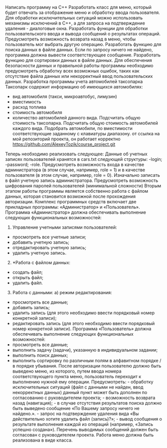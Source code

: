 Написать программу на C++ 
Разработать класс для меню, который будет отвечать за отображение меню и обработку ввода пользователя. Для обработки исключительных ситуаций можно использовать механизмы исключений в C++, а для запроса на подтверждение удаления - диалоговые окна.
Разработать функции для обработки пользовательского ввода и вывода сообщений о результатах операций.
Предусмотреть возможность возврата назад в меню, чтобы пользователь мог выбрать другую операцию.
Разработать функцию для поиска данных в файле данных. Если по запросу ничего не найдено, программа должна вывести соответствующее сообщение.
Разработать функцию для сортировки данных в файле данных.
Для обеспечения безопасности данных и правильной работы программы необходимо предусмотреть обработку всех возможных ошибок, таких как отсутствие файла данных или некорректный ввод пользовательских данных.
Разработка программы учета автомобилей таксопарка
Таксопарк содержит информацию об имеющихся автомобилях: 
 - вид автомобиля (такси, микроавтобус, лимузин)
 - вместимость
 - расход топлива
 - стоимость автомобиля
 - количество автомобилей данного вида.
Подсчитать общую стоимость таксопарка. Подсчитать общую стоимость автомобилей каждого вида. Подобрать автомобили, по вместимости соответствующие заданному с клавиатуры диапазону.
от ссылка на мой репозиторий проекта, он работает корректно
https://github.com/AlexeyTozik/course_project.git

Теперь необходимо реализовать следующее: 
Данные об учетных записях пользователей хранятся в cars.txt следующей структуры: 
-login; 
-password; 
-role. 
Предусмотреть возможность входа в качестве администратора (в этом случае, например, role = 1) и в качестве пользователя (в этом случае, например, role = 0). 
Изначально записать в файл учетную запись администратора.  Предусмотреть возможность шифрования паролей пользователей (минимальной сложности)
Вторым этапом работы программы является собственно работа с файлом данных, которая становится возможной после прохождения авторизации. 
Комплекс программных средств включает две прикладных программы: «Администратор» и «Пользователь». 
Программа «Администратор» должна обеспечивать выполнение следующих функциональных возможностей: 
1. Управление учетными записями пользователей: 
- просмотреть все учетные записи; 
- добавить учетную запись; 
- отредактировать учетную запись; 
- удалить учетную запись. 
2. *Работа с файлом данных: 
- создать файл; 
- открыть файл; 
- удалить файл. 
3. Работа с данными: 
а) режим редактирования: 
- просмотреть все данные; 
- добавить запись; 
- удалить запись (для этого необходимо ввести порядковый номер конкретной записи); 
- редактировать запись (для этого необходимо ввести порядковый номер конкретной записи). 
Программа «Пользователь» должна обеспечивать выполнение следующих функциональных возможностей: 
- просмотреть все данные; 
- выполнить задачу (задачи), указанную в индивидуальном задании; 
- выполнить поиск данных; 
- выполнить сортировку по различным полям в алфавитном порядке / в порядке убывания. 
После авторизации пользователю должно быть выведено меню, из которого, путем ввода номера соответствующего пункта меню, пользователь переходит к выполнению нужной ему операции.
Предусмотреть: - обработку исключительных ситуаций (файл с данными не найден, ввод некорректных данных) данный пункт может быть дополнен по согласованию с руководителем проекта; - возможность возврата назад (навигация); - в случае отсутствия результатов поиска должно быть выведено сообщение «По Вашему запросу ничего не найдено.». - запрос на подтверждение удаления вида «Вы действительно хотите удалить файл (запись)?»; - вывод сообщения о результате выполнения каждой из операций (например, «Запись успешно создана»). Перечень выводимых сообщений должен быть согласован с руководителем проекта. Работа меню должна быть реализована в виде класса. 
